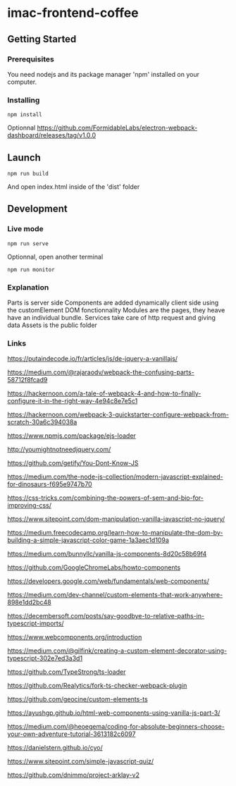 # imac-frontend-coffee

## Getting Started

### Prerequisites

You need nodejs and its package manager 'npm' installed on your computer.

### Installing

```
npm install
```

Optionnal
https://github.com/FormidableLabs/electron-webpack-dashboard/releases/tag/v1.0.0

## Launch

```
npm run build
```

And open index.html inside of the 'dist' folder

## Development

### Live mode

```
npm run serve
```

Optionnal, open another terminal

```
npm run monitor
```

### Explanation

Parts is server side
Components are added dynamically client side using the customElement DOM fonctionnality
Modules are the pages, they heave have an individual bundle.
Services take care of http request and giving data
Assets is the public folder

### Links

https://putaindecode.io/fr/articles/js/de-jquery-a-vanillajs/

https://medium.com/@rajaraodv/webpack-the-confusing-parts-58712f8fcad9

https://hackernoon.com/a-tale-of-webpack-4-and-how-to-finally-configure-it-in-the-right-way-4e94c8e7e5c1

https://hackernoon.com/webpack-3-quickstarter-configure-webpack-from-scratch-30a6c394038a

https://www.npmjs.com/package/ejs-loader

http://youmightnotneedjquery.com/

https://github.com/getify/You-Dont-Know-JS

https://medium.com/the-node-js-collection/modern-javascript-explained-for-dinosaurs-f695e9747b70

https://css-tricks.com/combining-the-powers-of-sem-and-bio-for-improving-css/

https://www.sitepoint.com/dom-manipulation-vanilla-javascript-no-jquery/

https://medium.freecodecamp.org/learn-how-to-manipulate-the-dom-by-building-a-simple-javascript-color-game-1a3aec1d109a

https://medium.com/bunnyllc/vanilla-js-components-8d20c58b69f4

https://github.com/GoogleChromeLabs/howto-components

https://developers.google.com/web/fundamentals/web-components/

https://medium.com/dev-channel/custom-elements-that-work-anywhere-898e1dd2bc48

https://decembersoft.com/posts/say-goodbye-to-relative-paths-in-typescript-imports/

https://www.webcomponents.org/introduction

https://medium.com/@gilfink/creating-a-custom-element-decorator-using-typescript-302e7ed3a3d1

https://github.com/TypeStrong/ts-loader

https://github.com/Realytics/fork-ts-checker-webpack-plugin

https://github.com/geocine/custom-elements-ts

https://ayushgp.github.io/html-web-components-using-vanilla-js-part-3/

https://medium.com/@heoegema/coding-for-absolute-beginners-choose-your-own-adventure-tutorial-3613182c6097

https://danielstern.github.io/cyo/

https://www.sitepoint.com/simple-javascript-quiz/

https://github.com/dnimmo/project-arklay-v2

